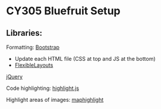 # CY305 Bluefruit Setup
## Libraries:

Formatting: [Bootstrap](https://getbootstrap.com/docs/5.2/getting-started/download/)
- Update each HTML file (CSS at top and JS at the bottom)
- [FlexibleLayouts](https://css-tricks.com/snippets/css/a-guide-to-flexbox/#flexbox-background)

[jQuery](https://learn.jquery.com/)

Code highlighting: [highlight.js](https://highlightjs.org/)

Highlight areas of images: [maphighlight](https://projects.davidlynch.org/maphilight/docs/)
